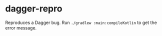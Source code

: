 # dagger-repro

Reproduces a Dagger bug. Run `./gradlew :main:compileKotlin` to get the error message.

